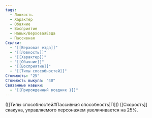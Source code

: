 ```yaml
---
tags:
  - Ловкость
  - Характер
  - Обаяние
  - Восприятие
  - Навык/ВерховаяЕзда
  - Пассивная
Ссылки:
  - "[[Верховая езда]]"
  - "[[Ловкость]]"
  - "[[Характер]]"
  - "[[Обаяние]]"
  - "[[Восприятие]]"
  - "[[Типы способностей]]"
Стоимость: "25"
Стоимость выкупа: "40"
Связанные навыки:
  - "[[Прирожденный всадник 1]]"
---
```

([[Типы способностей#Пассивная способность|П]]) [[Скорость]] скакуна, управляемого персонажем увеличивается на 25%. 